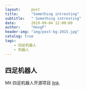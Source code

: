 ```yaml
---
layout:     post
title:      "Something intresting"
subtitle:   " Something intresting"
date:       2019-09-04 12:00:00
author:     "HongF"
header-img: "img/post-bg-2015.jpg"
catalog: true
tags:
    - 四足机器人
    - 机器人
---
```





## 四足机器人
Mit 四足机器人开源项目 [link](https://zhuanlan.zhihu.com/p/79391139?utm_source=wechat_timeline&utm_medium=social&utm_oi=1015032542222782464&from=timeline&isappinstalled=0 "With a Title").

